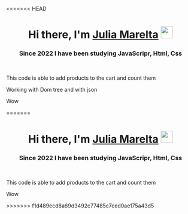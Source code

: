 <<<<<<< HEAD
<h1 align="center">Hi there, I'm <a href="https://t.me/JuliaMarealta" target="_blank">Julia Marelta</a> 
<img src="https://github.com/blackcater/blackcater/raw/main/images/Hi.gif" height="32"/></h1>
<h3 align="center">Since 2022 I have been studying JavaScripr, Html, Css</h3><br>
<p>This code is able to add products to the cart and count them</p>
<p>Working with Dom tree and with json</p>
<p>Wow</p>
=======
<h1 align="center">Hi there, I'm <a href="https://t.me/JuliaMarealta" target="_blank">Julia Marelta</a> 
<img src="https://github.com/blackcater/blackcater/raw/main/images/Hi.gif" height="32"/></h1>
<h3 align="center">Since 2022 I have been studying JavaScripr, Html, Css</h3><br>
<p>This code is able to add products to the cart and count them</p>
<p>Wow</p>
>>>>>>> f1d489ecd8a69d3492c77485c7ced0ae175a43d5
